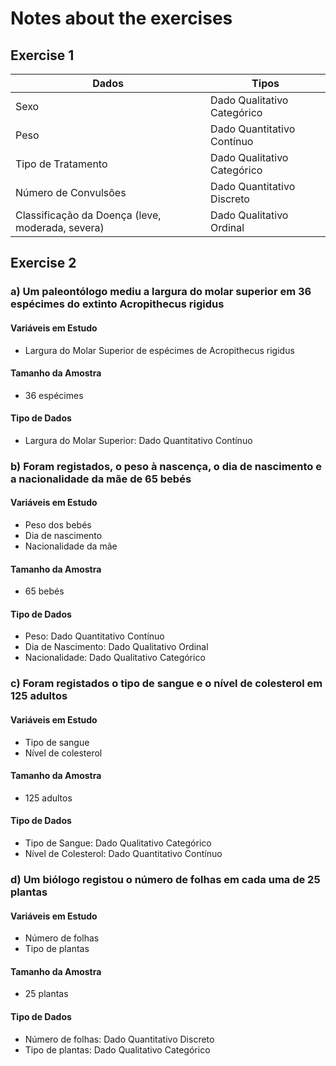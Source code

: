 # Notes about the exercises

## Exercise 1

| Dados | Tipos |
| --- | --- |
| Sexo | Dado Qualitativo Categórico
| Peso | Dado Quantitativo Contínuo
| Tipo de Tratamento | Dado Qualitativo Categórico
| Número de Convulsões | Dado Quantitativo Discreto
| Classificação da Doença (leve, moderada, severa) | Dado Qualitativo Ordinal 

## Exercise 2

### a) Um paleontólogo mediu a largura do molar superior em 36 espécimes do extinto Acropithecus rigidus

#### Variáveis em Estudo
- Largura do Molar Superior de espécimes de Acropithecus rigidus

#### Tamanho da Amostra
- 36 espécimes
  
#### Tipo de Dados
- Largura do Molar Superior: Dado Quantitativo Contínuo

### b) Foram registados, o peso à nascença, o dia de nascimento e a nacionalidade da mãe de 65 bebés

#### Variáveis em Estudo
- Peso dos bebés
- Dia de nascimento
- Nacionalidade da mãe

#### Tamanho da Amostra
- 65 bebés
  
#### Tipo de Dados
- Peso: Dado Quantitativo Contínuo
- Dia de Nascimento: Dado Qualitativo Ordinal
- Nacionalidade: Dado Qualitativo Categórico

### c) Foram registados o tipo de sangue e o nível de colesterol em 125 adultos

#### Variáveis em Estudo
- Tipo de sangue
- Nível de colesterol

#### Tamanho da Amostra
- 125 adultos
  
#### Tipo de Dados
- Tipo de Sangue: Dado Qualitativo Categórico
- Nível de Colesterol: Dado Quantitativo Contínuo

### d) Um biólogo registou o número de folhas em cada uma de 25 plantas

#### Variáveis em Estudo
- Número de folhas
- Tipo de plantas

#### Tamanho da Amostra
- 25 plantas
  
#### Tipo de Dados
- Número de folhas: Dado Quantitativo Discreto
- Tipo de plantas: Dado Qualitativo Categórico
